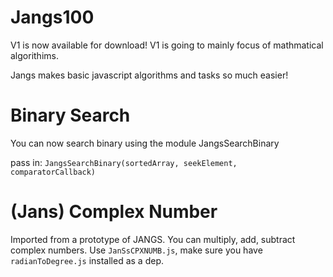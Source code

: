 # Jangs100

V1 is now available for download!
V1 is going to mainly focus of mathmatical algorithims.

Jangs makes basic javascript algorithms and tasks so much easier!

# Binary Search
You can now search binary using the module JangsSearchBinary

pass in: ``JangsSearchBinary(sortedArray, seekElement, comparatorCallback)``

# (Jans) Complex Number
Imported from a prototype of JANGS.
You can multiply, add, subtract complex numbers.
Use ``JanSsCPXNUMB.js``, make sure you have ``radianToDegree.js`` installed as a dep.
